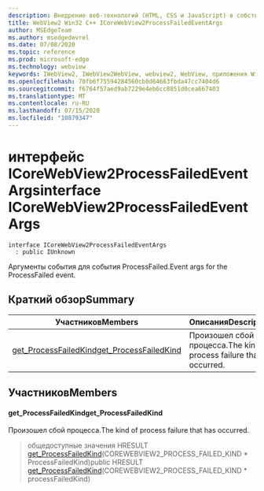 ```yaml
---
description: Внедрение веб-технологий (HTML, CSS и JavaScript) в собственные приложения с помощью элемента управления Microsoft Edge WebView2
title: WebView2 Win32 C++ ICoreWebView2ProcessFailedEventArgs
author: MSEdgeTeam
ms.author: msedgedevrel
ms.date: 07/08/2020
ms.topic: reference
ms.prod: microsoft-edge
ms.technology: webview
keywords: IWebView2, IWebView2WebView, webview2, WebView, приложения Win32, Win32, EDGE, ICoreWebView2, ICoreWebView2Controller, управление браузером, EDGE HTML, ICoreWebView2ProcessFailedEventArgs
ms.openlocfilehash: 70fb6f75594284560cb0d64663fbda47cc7404d6
ms.sourcegitcommit: f6764f57aed9ab7229e4eb6cc8851d0cea667403
ms.translationtype: MT
ms.contentlocale: ru-RU
ms.lasthandoff: 07/15/2020
ms.locfileid: "10879347"
---
```

# <span data-ttu-id="cbe1b-104">интерфейс ICoreWebView2ProcessFailedEventArgs</span><span class="sxs-lookup"><span data-stu-id="cbe1b-104">interface ICoreWebView2ProcessFailedEventArgs</span></span> 

```
interface ICoreWebView2ProcessFailedEventArgs
  : public IUnknown
```

<span data-ttu-id="cbe1b-105">Аргументы события для события ProcessFailed.</span><span class="sxs-lookup"><span data-stu-id="cbe1b-105">Event args for the ProcessFailed event.</span></span>

## <span data-ttu-id="cbe1b-106">Краткий обзор</span><span class="sxs-lookup"><span data-stu-id="cbe1b-106">Summary</span></span>

 <span data-ttu-id="cbe1b-107">Участников</span><span class="sxs-lookup"><span data-stu-id="cbe1b-107">Members</span></span>                        | <span data-ttu-id="cbe1b-108">Описания</span><span class="sxs-lookup"><span data-stu-id="cbe1b-108">Descriptions</span></span>
--------------------------------|---------------------------------------------
[<span data-ttu-id="cbe1b-109">get_ProcessFailedKind</span><span class="sxs-lookup"><span data-stu-id="cbe1b-109">get_ProcessFailedKind</span></span>](#get_processfailedkind) | <span data-ttu-id="cbe1b-110">Произошел сбой процесса.</span><span class="sxs-lookup"><span data-stu-id="cbe1b-110">The kind of process failure that has occurred.</span></span>

## <span data-ttu-id="cbe1b-111">Участников</span><span class="sxs-lookup"><span data-stu-id="cbe1b-111">Members</span></span>

#### <span data-ttu-id="cbe1b-112">get_ProcessFailedKind</span><span class="sxs-lookup"><span data-stu-id="cbe1b-112">get_ProcessFailedKind</span></span> 

<span data-ttu-id="cbe1b-113">Произошел сбой процесса.</span><span class="sxs-lookup"><span data-stu-id="cbe1b-113">The kind of process failure that has occurred.</span></span>

> <span data-ttu-id="cbe1b-114">общедоступные значения HRESULT [get_ProcessFailedKind](#get_processfailedkind)(COREWEBVIEW2_PROCESS_FAILED_KIND \* ProcessFailedKind)</span><span class="sxs-lookup"><span data-stu-id="cbe1b-114">public HRESULT [get_ProcessFailedKind](#get_processfailedkind)(COREWEBVIEW2_PROCESS_FAILED_KIND \* processFailedKind)</span></span>

